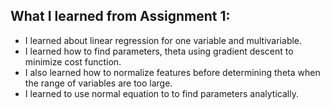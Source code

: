 ## What I learned from Assignment 1:

* I learned about linear regression for one variable and multivariable. 
* I learned how to find parameters, theta using gradient descent to minimize cost function. 
* I also learned how to normalize features before determining theta when the range of variables are too large. 
* I learned to use normal equation to to find parameters analytically.

